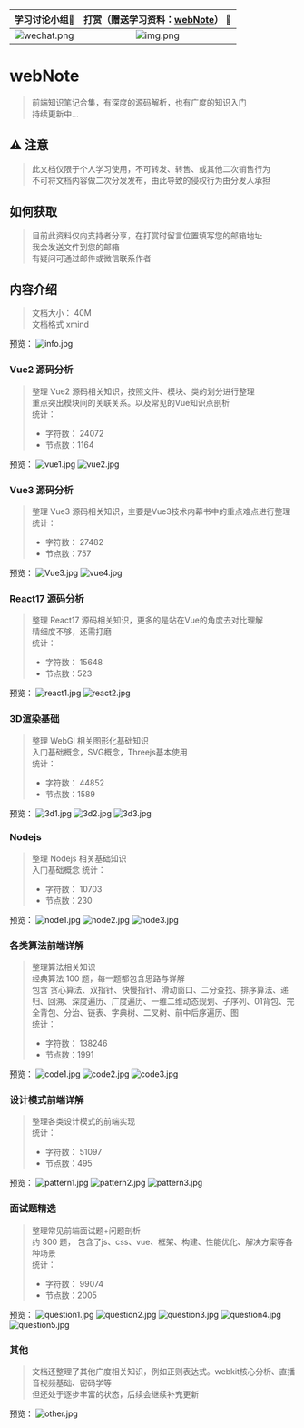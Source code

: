 |                                      学习讨论小组🍻                                      |   打赏（赠送学习资料：[webNote](https://github.com/Cc-Edit/webNote)） :confetti_ball:    | 
|:----------------------------------------------------------------------------------:|:---------------------------------------------------------------------:| 
| ![wechat.png](https://github.com/Cc-Edit/Cc-Edit/blob/main/public/WeChatGroup.png) |     ![img.png](https://github.com/Cc-Edit/Cc-Edit/blob/main/public/img.png)  |


# webNote
> 前端知识笔记合集，有深度的源码解析，也有广度的知识入门 <br/>
> 持续更新中...

## ⚠️ 注意
> 此文档仅限于个人学习使用，不可转发、转售、或其他二次销售行为 <br/>
> 不可将文档内容做二次分发发布，由此导致的侵权行为由分发人承担

## 如何获取
> 目前此资料仅向支持者分享，在打赏时留言位置填写您的邮箱地址 <br/>
> 我会发送文件到您的邮箱 <br/>
> 有疑问可通过邮件或微信联系作者

## 内容介绍
> 文档大小： 40M<br/>
> 文档格式 xmind

预览：
![info.jpg](preview%2Finfo.jpg)

### Vue2 源码分析
> 整理 Vue2 源码相关知识，按照文件、模块、类的划分进行整理 <br/>
> 重点突出模块间的关联关系。以及常见的Vue知识点剖析 <br/>
> 统计：
>  - 字符数： 24072
>  - 节点数：1164

预览：
![vue1.jpg](preview%2Fvue1.jpg)
![vue2.jpg](preview%2Fvue2.jpg)

### Vue3 源码分析
> 整理 Vue3 源码相关知识，主要是Vue3技术内幕书中的重点难点进行整理 <br/>
> 统计：
>  - 字符数： 27482
>  - 节点数：757

预览：
![Vue3.jpg](preview%2FVue3.jpg)
![vue4.jpg](preview%2Fvue4.jpg)

### React17 源码分析
> 整理 React17 源码相关知识，更多的是站在Vue的角度去对比理解 <br/>
> 精细度不够，还需打磨 <br/>
> 统计：
>  - 字符数： 15648
>  - 节点数：523

预览：
![react1.jpg](preview%2Freact1.jpg)
![react2.jpg](preview%2Freact2.jpg)

### 3D渲染基础
> 整理 WebGl 相关图形化基础知识 <br/>
> 入门基础概念，SVG概念，Threejs基本使用 <br/>
> 统计：
>  - 字符数： 44852
>  - 节点数：1589

预览：
![3d1.jpg](preview%2F3d1.jpg)
![3d2.jpg](preview%2F3d2.jpg)
![3d3.jpg](preview%2F3d3.jpg)

### Nodejs
> 整理 Nodejs 相关基础知识 <br/>
> 入门基础概念
> 统计：
>  - 字符数： 10703
>  - 节点数：230

预览：
![node1.jpg](preview%2Fnode1.jpg)
![node2.jpg](preview%2Fnode2.jpg)
![node3.jpg](preview%2Fnode3.jpg)

### 各类算法前端详解
> 整理算法相关知识 <br/>
> 经典算法 100 题，每一题都包含思路与详解  <br/>
> 包含 贪心算法、双指针、快慢指针、滑动窗口、二分查找、排序算法、递归、回溯、深度遍历、广度遍历、一维二维动态规划、子序列、01背包、完全背包、分治、链表、字典树、二叉树、前中后序遍历、图 <br/>
> 统计：
>  - 字符数： 138246
>  - 节点数：1991

预览：
![code1.jpg](preview%2Fcode1.jpg)
![code2.jpg](preview%2Fcode2.jpg)
![code3.jpg](preview%2Fcode3.jpg)

### 设计模式前端详解
> 整理各类设计模式的前端实现 <br/>
> 统计：
>  - 字符数： 51097
>  - 节点数：495

预览：
![pattern1.jpg](preview%2Fpattern1.jpg)
![pattern2.jpg](preview%2Fpattern2.jpg)
![pattern3.jpg](preview%2Fpattern3.jpg)

### 面试题精选
> 整理常见前端面试题+问题剖析 <br/>
> 约 300 题， 包含了js、css、vue、框架、构建、性能优化、解决方案等各种场景<br/>
> 统计：
>  - 字符数： 99074
>  - 节点数：2005

预览：
![question1.jpg](preview%2Fquestion1.jpg)
![question2.jpg](preview%2Fquestion2.jpg)
![question3.jpg](preview%2Fquestion3.jpg)
![question4.jpg](preview%2Fquestion4.jpg)
![question5.jpg](preview%2Fquestion5.jpg)

### 其他
> 文档还整理了其他广度相关知识，例如正则表达式。webkit核心分析、直播音视频基础、密码学等<br/>
> 但还处于逐步丰富的状态，后续会继续补充更新

预览：
![other.jpg](preview%2Fother.jpg)
